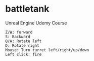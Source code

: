 # battletank
Unreal Engine Udemy Course


```
Z/W: forward
S: Backward
Q/A: Rotate left
D: Rotate right
Mouse: Turn turret left/right/up/down
Left click: fire
```